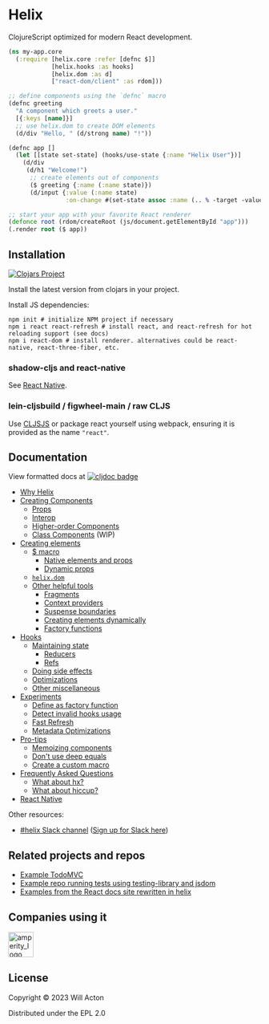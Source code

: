 # Helix

ClojureScript optimized for modern React development.


```clojure
(ns my-app.core
  (:require [helix.core :refer [defnc $]]
            [helix.hooks :as hooks]
            [helix.dom :as d]
            ["react-dom/client" :as rdom]))

;; define components using the `defnc` macro
(defnc greeting
  "A component which greets a user."
  [{:keys [name]}]
  ;; use helix.dom to create DOM elements
  (d/div "Hello, " (d/strong name) "!"))

(defnc app []
  (let [[state set-state] (hooks/use-state {:name "Helix User"})]
    (d/div
     (d/h1 "Welcome!")
      ;; create elements out of components
      ($ greeting {:name (:name state)})
      (d/input {:value (:name state)
                :on-change #(set-state assoc :name (.. % -target -value))}))))

;; start your app with your favorite React renderer
(defonce root (rdom/createRoot (js/document.getElementById "app")))
(.render root ($ app))
```

## Installation

[![Clojars Project](https://img.shields.io/clojars/v/lilactown/helix.svg)](https://clojars.org/lilactown/helix)

Install the latest version from clojars in your project.

Install JS dependencies:

```
npm init # initialize NPM project if necessary
npm i react react-refresh # install react, and react-refresh for hot reloading support (see docs)
npm i react-dom # install renderer. alternatives could be react-native, react-three-fiber, etc.
```

### shadow-cljs and react-native

See [React Native](./docs/react-native.md).

### lein-cljsbuild / figwheel-main / raw CLJS

Use [CLJSJS](https://github.com/cljsjs/packages/tree/master/react) or package
react yourself using webpack, ensuring it is provided as the name `"react"`.

## Documentation

View formatted docs at [![cljdoc badge](https://cljdoc.org/badge/lilactown/helix)](https://cljdoc.org/d/lilactown/helix/CURRENT)

- [Why Helix](./docs/motivation.md)
- [Creating Components](./docs/creating-components.md)
  - [Props](./docs/creating-components.md#props)
  - [Interop](./docs/creating-components.md#interop)
  - [Higher-order Components](./docs/creating-components.md#higher-order-components)
  - [Class Components](./docs/creating-components.md#class-components) (WIP)
- [Creating elements](./docs/creating-elements.md)
  - [$ macro](./docs/creating-elements.md#-macro)
    - [Native elements and props](./docs/creating-elements.md#native-elements-and-props)
    - [Dynamic props](./docs/creating-elements.md#dynamic-props)
  - [`helix.dom`](./docs/creating-elements.md#helixdom)
  - [Other helpful tools](./docs/creating-elements.md#other-helpful-tools)
    - [Fragments](./docs/creating-elements.md#fragments)
    - [Context providers](./docs/creating-elements.md#context-providers)
    - [Suspense boundaries](./docs/creating-elements.md#suspense-boundaries)
    - [Creating elements dynamically](./docs/creating-elements.md#creating-elements-dynamically)
    - [Factory functions](./docs/creating-elements.md#factory-functions)
- [Hooks](./docs/hooks.md)
  - [Maintaining state](./docs/hooks.md#maintaining-state)
    - [Reducers](./docs/hooks.md#reducers)
    - [Refs](./docs/hooks.md#refs)
  - [Doing side effects](./docs/hooks.md#doing-side-effects)
  - [Optimizations](./docs/hooks.md#optimizations)
  - [Other miscellaneous](./docs/hooks.md#other-miscellaneous)
- [Experiments](./docs/experiments.md)
  - [Define as factory function](./docs/experiments.md#define-as-factory-function)
  - [Detect invalid hooks usage](./docs/experiments.md#detect-invalid-hooks-usage)
  - [Fast Refresh](./docs/experiments.md#fast-refresh)
  - [Metadata Optimizations](./docs/experiments.md#metadata-optimizations)
- [Pro-tips](./docs/pro-tips.md)
  - [Memoizing components](./docs/pro-tips.md#memoizing-components)
  - [Don't use deep equals](./docs/pro-tips.md#dont-use-deep-equals)
  - [Create a custom macro](./docs/pro-tips.md#create-a-custom-macro)
- [Frequently Asked Questions](./docs/faq.md)
  - [What about hx?](./docs/faq.md#what-about-hx)
  - [What about hiccup?](./docs/faq.md#what-about-hiccup)
- [React Native](./docs/react-native.md)


Other resources:

- [#helix Slack channel](https://clojurians.slack.com/archives/CRRJBCX7S) ([Sign up for Slack here](http://clojurians.net))

## Related projects and repos
- [Example TodoMVC](https://github.com/Lokeh/helix-todo-mvc)
- [Example repo running tests using testing-library and jsdom](https://github.com/vloth/helix-jsdom)
- [Examples from the React docs site rewritten in helix](https://github.com/iwrotesomecode/react-docs-helix)

## Companies using it

[<img src="https://github.com/lilactown/helix/assets/2687140/76097c17-0458-4f2d-a3ec-dc64445d3771" alt="amperity_logo" style="width: 50px;">](https://amperity.com/)


## License

Copyright © 2023 Will Acton

Distributed under the EPL 2.0
